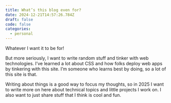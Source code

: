 ```yaml
---
title: What’s this blog even for?
date: 2024-12-21T14:57:26.784Z
draft: false
code: false
categories:
  - personal
---
```


Whatever I want it to be for!

But more seriously, I want to write random stuff and tinker with web technologies. I’ve learned a lot about CSS and how folks deploy web apps by tinkering with this site. I’m someone who learns best by doing, so a lot of this site is that.

Writing about things is a good way to focus my thoughts, so in 2025 I want to write more on here about technical topics and little projects I work on. I also want to just share stuff that I think is cool and fun.
